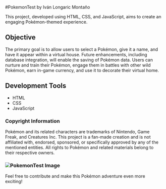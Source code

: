 #PokemonTest by Iván Longaric Montaño

This project, developed using HTML, CSS, and JavaScript, aims to create an engaging Pokémon-themed experience.

## Objective
The primary goal is to allow users to select a Pokémon, give it a name, and have it appear within a virtual house. Future enhancements, including database integration, will enable the saving of Pokémon data. Users can nurture and train their Pokémon, engage them in battles with other wild Pokémon, earn in-game currency, and use it to decorate their virtual home.

## Development Tools
- HTML
- CSS
- JavaScript

### Copyright Information
Pokémon and its related characters are trademarks of Nintendo, Game Freak, and Creatures Inc. This project is a fan-made creation and is not affiliated with, endorsed, sponsored, or specifically approved by any of the mentioned entities. All rights to Pokémon and related materials belong to their respective owners.

### ![PokemonTest Image](path/to/your/image.png)

Feel free to contribute and make this Pokémon adventure even more exciting!

